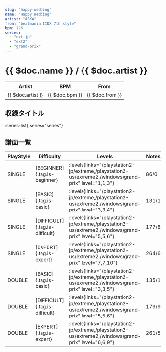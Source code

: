 ```yaml
---
slug: "happy-wedding"
name: "Happy Wedding"
artist: "ASKA"
from: "beatmania IIDX 7th style"
bpm: 126
series:
  - "ext-jp"
  - "ext2"
  - "grand-prix"
---
```


# {{ $doc.name }} / {{ $doc.artist }}

|Artist|BPM|From|
|------|---|----|
|{{ $doc.artist }}|{{ $doc.bpm }}|{{ $doc.from }}|

## 収録タイトル

:series-list{:series="series"}

## 譜面一覧

|PlayStyle|Difficulty|Levels|Notes|Movie|
|---------|----------|------|-----|-----|
|SINGLE|[BEGINNER]{.tag.is-beginner}| :levels{links="/playstation2-jp/extreme,/playstation2-us/extreme2,/windows/grand-prix" level="1,1,3"}|86/0||
|SINGLE|[BASIC]{.tag.is-basic}| :levels{links="/playstation2-jp/extreme,/playstation2-us/extreme2,/windows/grand-prix" level="3,3,4"}|131/1||
|SINGLE|[DIFFICULT]{.tag.is-difficult}| :levels{links="/playstation2-jp/extreme,/playstation2-us/extreme2,/windows/grand-prix" level="5,5,6"}|177/8||
|SINGLE|[EXPERT]{.tag.is-expert}| :levels{links="/playstation2-jp/extreme,/playstation2-us/extreme2,/windows/grand-prix" level="7,7,10"}|264/6||
|DOUBLE|[BASIC]{.tag.is-basic}| :levels{links="/playstation2-jp/extreme,/playstation2-us/extreme2,/windows/grand-prix" level="3,3,5"}|135/1||
|DOUBLE|[DIFFICULT]{.tag.is-difficult}| :levels{links="/playstation2-jp/extreme,/playstation2-us/extreme2,/windows/grand-prix" level="5,5,6"}|179/9||
|DOUBLE|[EXPERT]{.tag.is-expert}| :levels{links="/playstation2-jp/extreme,/playstation2-us/extreme2,/windows/grand-prix" level="6,6,9"}|261/5||
